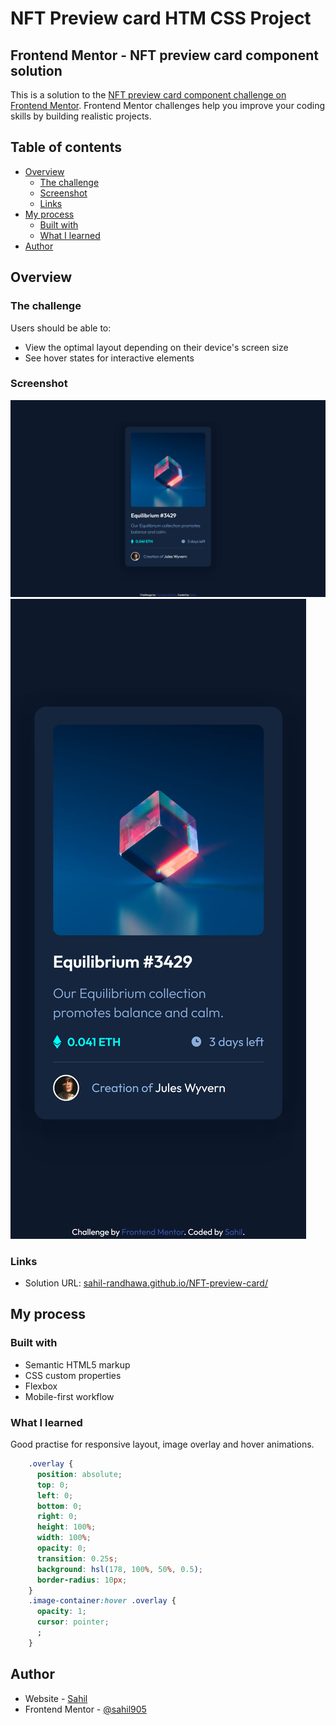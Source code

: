 # NFT Preview card HTM CSS Project

## Frontend Mentor - NFT preview card component solution

This is a solution to the [NFT preview card component challenge on Frontend Mentor](https://www.frontendmentor.io/challenges/nft-preview-card-component-SbdUL_w0U). Frontend Mentor challenges help you improve your coding skills by building realistic projects. 

## Table of contents

- [Overview](#overview)
  - [The challenge](#the-challenge)
  - [Screenshot](#screenshot)
  - [Links](#links)
- [My process](#my-process)
  - [Built with](#built-with)
  - [What I learned](#what-i-learned)
- [Author](#author)


## Overview

### The challenge

Users should be able to:

- View the optimal layout depending on their device's screen size
- See hover states for interactive elements

### Screenshot

![Desktop](./screenshot_desktop.png)
![Mobile](./screenshot_mobile.png)


### Links

- Solution URL: [sahil-randhawa.github.io/NFT-preview-card/](https://sahil-randhawa.github.io/NFT-preview-card/)
## My process

### Built with

- Semantic HTML5 markup
- CSS custom properties
- Flexbox
- Mobile-first workflow


### What I learned

Good practise for responsive layout, image overlay and hover animations.

```css
    .overlay {
      position: absolute;
      top: 0;
      left: 0;
      bottom: 0;
      right: 0;
      height: 100%;
      width: 100%;
      opacity: 0;
      transition: 0.25s;
      background: hsl(178, 100%, 50%, 0.5);
      border-radius: 10px;
    }
    .image-container:hover .overlay {
      opacity: 1;
      cursor: pointer;
      ;
    }
```


## Author

- Website - [Sahil](https://www.artoonal.com)
- Frontend Mentor - [@sahil905](https://www.frontendmentor.io/profile/sahil905)


